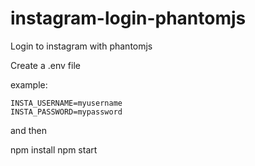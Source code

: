 # instagram-login-phantomjs
Login to instagram with phantomjs

Create a .env file

example:
```
INSTA_USERNAME=myusername
INSTA_PASSWORD=mypassword
```

and then

npm install
npm start
